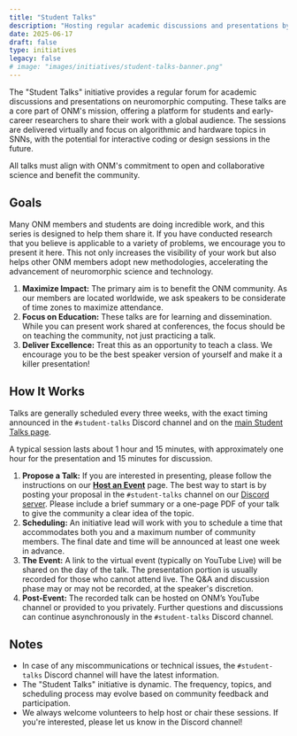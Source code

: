 ```yaml
---
title: "Student Talks"
description: "Hosting regular academic discussions and presentations by students and researchers on cutting-edge topics in neuromorphic computing. A platform for learning, critical analysis, and sharing insights."
date: 2025-06-17
draft: false
type: initiatives
legacy: false
# image: "images/initiatives/student-talks-banner.png" 
---
```


The "Student Talks" initiative provides a regular forum for academic discussions and presentations on neuromorphic computing. These talks are a core part of ONM's mission, offering a platform for students and early-career researchers to share their work with a global audience. The sessions are delivered virtually and focus on algorithmic and hardware topics in SNNs, with the potential for interactive coding or design sessions in the future.

All talks must align with ONM's commitment to open and collaborative science and benefit the community.

## Goals

Many ONM members and students are doing incredible work, and this series is designed to help them share it. If you have conducted research that you believe is applicable to a variety of problems, we encourage you to present it here. This not only increases the visibility of your work but also helps other ONM members adopt new methodologies, accelerating the advancement of neuromorphic science and technology.

1.  **Maximize Impact:** The primary aim is to benefit the ONM community. As our members are located worldwide, we ask speakers to be considerate of time zones to maximize attendance.
2.  **Focus on Education:** These talks are for learning and dissemination. While you can present work shared at conferences, the focus should be on teaching the community, not just practicing a talk.
3.  **Deliver Excellence:** Treat this as an opportunity to teach a class. We encourage you to be the best speaker version of yourself and make it a killer presentation!

## How It Works

Talks are generally scheduled every three weeks, with the exact timing announced in the `#student-talks` Discord channel and on the [main Student Talks page](/neuromorphic-computing/student-talks/).

A typical session lasts about 1 hour and 15 minutes, with approximately one hour for the presentation and 15 minutes for discussion.

1.  **Propose a Talk:** If you are interested in presenting, please follow the instructions on our [**Host an Event**](/getting-involved/share-your-work/) page. The best way to start is by posting your proposal in the `#student-talks` channel on our [Discord server](https://discord.gg/hUygPUdD8E). Please include a brief summary or a one-page PDF of your talk to give the community a clear idea of the topic.
2.  **Scheduling:** An initiative lead will work with you to schedule a time that accommodates both you and a maximum number of community members. The final date and time will be announced at least one week in advance.
3.  **The Event:** A link to the virtual event (typically on YouTube Live) will be shared on the day of the talk. The presentation portion is usually recorded for those who cannot attend live. The Q&A and discussion phase may or may not be recorded, at the speaker's discretion.
4.  **Post-Event:** The recorded talk can be hosted on ONM’s YouTube channel or provided to you privately. Further questions and discussions can continue asynchronously in the `#student-talks` Discord channel.

## Notes

-   In case of any miscommunications or technical issues, the `#student-talks` Discord channel will have the latest information.
-   The "Student Talks" initiative is dynamic. The frequency, topics, and scheduling process may evolve based on community feedback and participation.
-   We always welcome volunteers to help host or chair these sessions. If you're interested, please let us know in the Discord channel!
